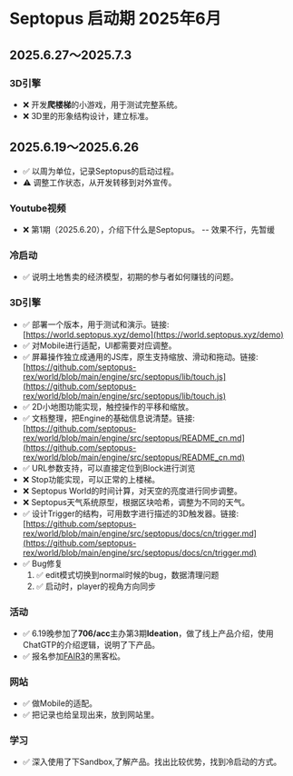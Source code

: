 # Septopus 启动期 2025年6月

## 2025.6.27～2025.7.3

### 3D引擎

* ❌ 开发**爬楼梯**的小游戏，用于测试完整系统。
* ❌ 3D里的形象结构设计，建立标准。

## 2025.6.19～2025.6.26

* ✅ 以周为单位，记录Septopus的启动过程。
* ⚠️ 调整工作状态，从开发转移到对外宣传。

### Youtube视频

* ❌ 第1期（2025.6.20），介绍下什么是Septopus。 -- 效果不行，先暂缓

### 冷启动

* ✅ 说明土地售卖的经济模型，初期的参与者如何赚钱的问题。

### 3D引擎

* ✅ 部署一个版本，用于测试和演示。链接:[https://world.septopus.xyz/demo](https://world.septopus.xyz/demo)
* ✅ 对Mobile进行适配，UI都需要对应调整。
* ✅ 屏幕操作独立成通用的JS库，原生支持缩放、滑动和拖动。链接:[https://github.com/septopus-rex/world/blob/main/engine/src/septopus/lib/touch.js](https://github.com/septopus-rex/world/blob/main/engine/src/septopus/lib/touch.js)
* ✅ 2D小地图功能实现，触控操作的平移和缩放。
* ✅ 文档整理，把Engine的基础信息说清楚。链接:[https://github.com/septopus-rex/world/blob/main/engine/src/septopus/README_cn.md](https://github.com/septopus-rex/world/blob/main/engine/src/septopus/README_cn.md)
* ✅ URL参数支持，可以直接定位到Block进行浏览
* ❌ Stop功能实现，可以正常的上楼梯。
* ❌ Septopus World的时间计算，对天空的亮度进行同步调整。
* ❌ Septopus天气系统原型，根据区块哈希，调整为不同的天气。
* ✅ 设计Trigger的结构，可用数字进行描述的3D触发器。链接:[https://github.com/septopus-rex/world/blob/main/engine/src/septopus/docs/cn/trigger.md](https://github.com/septopus-rex/world/blob/main/engine/src/septopus/docs/cn/trigger.md)
* ✅ Bug修复
    1. ✅ edit模式切换到normal时候的bug，数据清理问题
    2. ✅ 启动时，player的视角方向同步

### 活动

* ✅ 6.19晚参加了**706/acc**主办第3期**Ideation**，做了线上产品介绍，使用ChatGTP的介绍逻辑，说明了下产品。
* ✅ 报名参加[FAIR3](https://mp.weixin.qq.com/s/Y30gXokTbNCPRtqTxoopSw)的黑客松。

### 网站

* ✅ 做Mobile的适配。
* ✅ 把记录也给呈现出来，放到网站里。

### 学习

* ✅ 深入使用了下Sandbox,了解产品。找出比较优势，找到冷启动的方式。
